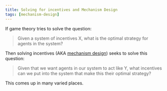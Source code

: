 ```yaml
---
title: Solving for incentives and Mechanism Design
tags: [mechanism-design]
---
```


If game theory tries to solve the question:

> Given a system of incentives X, what is the optimal strategy for agents in the system?

Then solving incentives (AKA [mechanism
design](https://en.wikipedia.org/wiki/Mechanism_design)) seeks to solve this
question:

> Given that we want agents in our system to act like Y, what incentives can we
> put into the system that make this their optimal strategy?

This comes up in many varied places.
